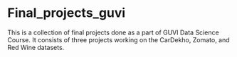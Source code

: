 # Final_projects_guvi

This is a collection of final projects done as a part of GUVI Data Science Course. It consists of three projects working on the CarDekho, Zomato, and Red Wine datasets.
